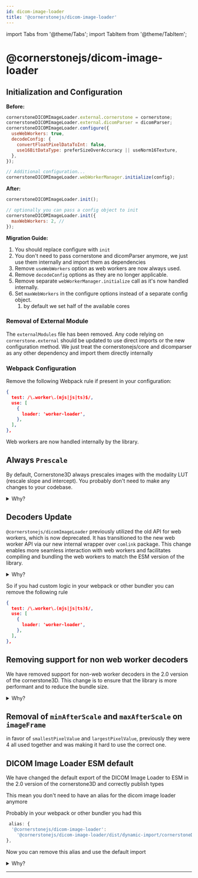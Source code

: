 ```yaml
---
id: dicom-image-loader
title: '@cornerstonejs/dicom-image-loader'
---
```



import Tabs from '@theme/Tabs';
import TabItem from '@theme/TabItem';



# @cornerstonejs/dicom-image-loader

## Initialization and Configuration

**Before:**

```js
cornerstoneDICOMImageLoader.external.cornerstone = cornerstone;
cornerstoneDICOMImageLoader.external.dicomParser = dicomParser;
cornerstoneDICOMImageLoader.configure({
  useWebWorkers: true,
  decodeConfig: {
    convertFloatPixelDataToInt: false,
    use16BitDataType: preferSizeOverAccuracy || useNorm16Texture,
  },
});

// Additional configuration...
cornerstoneDICOMImageLoader.webWorkerManager.initialize(config);
```

**After:**

```js
cornerstoneDICOMImageLoader.init();

// optionally you can pass a config object to init
cornerstoneDICOMImageLoader.init({
  maxWebWorkers: 2, //
});
```

**Migration Guide:**

1. You should replace configure with `init`
2. You don't need to pass cornerstone and dicomParser anymore, we just use them internally and import them as dependencies
3. Remove `useWebWorkers` option as web workers are now always used.
4. Remove `decodeConfig` options as they are no longer applicable.
5. Remove separate `webWorkerManager.initialize` call as it's now handled internally.
6. Set `maxWebWorkers` in the configure options instead of a separate config object.
   1. by default we set half of the available cores

### Removal of External Module

The `externalModules` file has been removed. Any code relying on `cornerstone.external` should be updated to use direct imports or the new configuration method.
We just treat the cornerstonejs/core and dicomparser as any other dependency and import them directly internally

### Webpack Configuration

Remove the following Webpack rule if present in your configuration:

```json
{
  test: /\.worker\.(mjs|js|ts)$/,
  use: [
    {
      loader: 'worker-loader',
    },
  ],
},
```

Web workers are now handled internally by the library.

## Always `Prescale`

By default, Cornerstone3D always prescales images with the modality LUT (rescale slope and intercept). You probably don't need to make any changes to your codebase.

<details>
<summary>Why?</summary>
The viewport previously made the decision to prescale, and all viewports followed this approach. However, we found prescaling bugs in some user-implemented custom image loaders. We have now fixed these issues by consistently applying prescaling.

</details>

## Decoders Update

`@cornerstonejs/dicomImageLoader` previously utilized the old API for web workers, which is now deprecated. It has transitioned to the new web worker API via our new internal wrapper over `comlink` package. This change enables more seamless interaction with web workers and facilitates compiling and bundling the web workers to match the ESM version of the library.

<details>
<summary>Why?</summary>

To consolidate the web worker API using a new ES module format, which will enable new bundlers like `vite` to work seamlessly with the library.

</details>

So if you had custom logic in your webpack or other bundler you can remove the following rule

```json
{
  test: /\.worker\.(mjs|js|ts)$/,
  use: [
    {
      loader: 'worker-loader',
    },
  ],
},
```

## Removing support for non web worker decoders

We have removed support for non-web worker decoders in the 2.0 version of the cornerstone3D. This change is to ensure that the library is more performant and to reduce the bundle size.

<details>
<summary>Why?</summary>

We see no compelling reason to use non-worker decoders anymore. Web worker decoders offer superior performance and better compatibility with modern bundlers.

</details>

## Removal of `minAfterScale` and `maxAfterScale` on `imageFrame`

in favor of `smallestPixelValue` and `largestPixelValue`, previously they were 4 all used together and was
making it hard to use the correct one.

## DICOM Image Loader ESM default

We have changed the default export of the DICOM Image Loader to ESM in the 2.0 version of the cornerstone3D and correctly
publish types

This mean you don't need to have an alias for the dicom image loader anymore

<Tabs>
  <TabItem value="Before" label="Before 📦 " default>

Probably in your webpack or other bundler you had this

```js
 alias: {
  '@cornerstonejs/dicom-image-loader':
    '@cornerstonejs/dicom-image-loader/dist/dynamic-import/cornerstoneDICOMImageLoader.min.js',
},
```

  </TabItem>
  <TabItem value="After" label="After 🚀🚀">

Now you can remove this alias and use the default import

  </TabItem>
</Tabs>

<details>
<summary>Why?</summary>

ESM is the future of javascript, and we want to ensure that the library is compatible with modern bundlers and tools.

</details>

---

